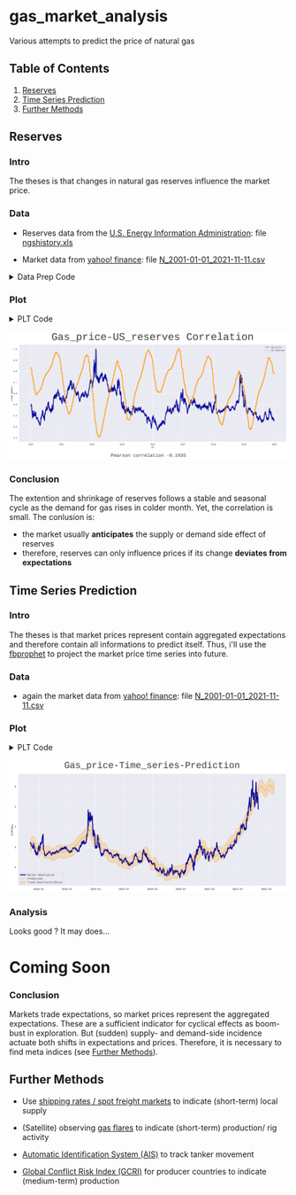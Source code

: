 # gas_market_analysis
Various attempts to predict the price of natural gas

## Table of Contents
1. [Reserves](#Reserves)
2. [Time Series Prediction](#Time-Series-Prediction)
3. [Further Methods](#Further-Methods)

## Reserves

### Intro
The theses is that changes in natural gas reserves influence the market price.

### Data
- Reserves data from the [U.S. Energy Information Administration](https://www.google.com/url?sa=t&rct=j&q=&esrc=s&source=web&cd=&ved=2ahUKEwip-7rl7Zz0AhUURuUKHUaYDmoQFnoECA4QAQ&url=https%3A%2F%2Fir.eia.gov%2Fngs%2Fngshistory.xls&usg=AOvVaw1K7aXs_TSzq-ovhYuVd8D4): file [ngshistory.xls](https://github.com/ambader/gas_market_analysis/blob/main/data/ngshistory.xls)

- Market data from [yahoo! finance](https://de.finance.yahoo.com/quote/NG%3DF/history?p=NG%3DF): file [N_2001-01-01_2021-11-11.csv](https://github.com/ambader/gas_market_analysis/blob/main/data/N_2001-01-01_2021-11-11.csv)

<details>
<summary>Data Prep Code</summary>

```python
import numpy as np
import pandas as pd

#read and slice data

ds = pd.read_csv("N_2001-01-01_2021-11-11.csv")
df = pd.read_excel("ngshistory.xls").iloc[6:]

ds = ds[["Date","Adj Close"]].rename(columns={"Date" : "ds","Adj Close" : "y"})
ds.ds = pd.to_datetime(ds.ds)
ds["res"] = np.ones(len(ds))

df = df.rename(columns={df.columns[0]:"ds",df.columns[-1]:"y"})
df = df[["ds","y"]]
df["ds"] = pd.to_datetime(df.ds.values)
```
```python
  #weekly data to daily

for i in df.ds[1:].index:
    zw = ds[ds.ds.between(df.ds[i-1],df.ds[i])]
    ds.iloc[zw.index,-1] = df.loc[i].y
```
```python
  #normalize data

tt = ds[ds.ds.between(pd.to_datetime("2012"),pd.to_datetime("2020"))].reset_index(drop=True)
tt.y = tt.y/max(tt.y)
tt.res = tt.res/max(tt.res)
tt = tt.set_index("ds")
 ```
</details>

### Plot
<details>
<summary>PLT Code</summary>

```python
import seaborn as sns
import matplotlib.pyplot as plt
sns.set_theme(style="darkgrid")
plt.rcParams['font.sans-serif'] = 'Liberation Mono'

fig = plt.figure(figsize=(21,9))
ax = fig.add_subplot()
sns.lineplot(data=tt.rename(columns={"y":"Gas_price","res":"US_reserves"}),dashes=False,palette=["#000099","#ff9900"])
plt.ylabel("norm.Values")
plt.title("Gas_price-US_reserves Correlation", size=55,color='#3b3b3b',pad=25)
fig.text(0.5, -0.05, "Pearson correlation "+str(np.round(np.corrcoef(tt.y,tt.res)[1,0],4)), fontsize=25, ha='center',color='#3b3b3b')
plt.tight_layout()
plt.savefig("price_res_corr.png",bbox_inches='tight',dpi=250)
plt.show()
```
</details>

![](https://github.com/ambader/gas_market_analysis/blob/main/img/price_res_corr.png)

### Conclusion
The extention and shrinkage of reserves follows a stable and seasonal cycle as the demand for gas rises in colder month. Yet, the correlation is small. The conlusion is:
- the market usually **anticipates** the supply or demand side effect of reserves
- therefore, reserves can only influence prices if its change **deviates from expectations**

## Time Series Prediction

### Intro
The theses is that market prices represent contain aggregated expectations and therefore contain all informations to predict itself. Thus, i'll use the [fbprophet](https://facebook.github.io/prophet/) to project the market price time series into future.

### Data
- again the market data from [yahoo! finance](https://de.finance.yahoo.com/quote/NG%3DF/history?p=NG%3DF): file [N_2001-01-01_2021-11-11.csv](https://github.com/ambader/gas_market_analysis/blob/main/data/N_2001-01-01_2021-11-11.csv)

### Plot
<details>
<summary>PLT Code</summary>

```python
import numpy as np
import pandas as pd
import seaborn as sns
import matplotlib.pyplot as plt
from fbprophet import Prophet
 ```
 ```python
 p_pred = pd.read_csv("N_2001-01-01_2021-11-11.csv")
p_pred = p_pred.rename(columns={"Date" : "ds","Adj Close" : "y"})
p_pred = p_pred[["ds","y"]]
p_pred.ds = pd.to_datetime(p_pred.ds)

m = Prophet(yearly_seasonality=True,daily_seasonality=False)
m.fit(p_pred[-1000:])
future = m.make_future_dataframe(periods=100)
future = future[[s.weekday()<5 for s in pd.to_datetime(future.ds)]].reset_index(drop=True)
forecast = m.predict(future)

forecast.ds = pd.to_datetime(forecast.ds)
forecast = forecast.set_index("ds")
p_pred = p_pred.set_index("ds")
 ```
 ```python
sns.set_theme(style="darkgrid")
plt.rcParams['font.sans-serif'] = 'Liberation Mono'

fig, ax = plt.subplots(figsize=(21,9))
ax.plot(p_pred[p_pred.index.isin(forecast.index)].y, marker='o', markersize=2,color="#000099",linewidth=4)
ax.plot(forecast.yhat, color="#ff9900")
ax.fill_between(forecast.index,forecast.yhat_upper,forecast.yhat_lower, alpha=0.2, color="#ff9900",linewidth=4)
plt.ylabel("$/MMBtu")
plt.title("Gas_price-Time_series-Prediction", size=40,color='#3b3b3b',pad=25)
plt.legend( loc='lower left', labels=['Market Observation', 'Prediction','Trend Uncertainty/Noise'])
plt.savefig("ts_pred_1.png",bbox_inches='tight',dpi=250)
 ```
 </details>

![](https://github.com/ambader/gas_market_analysis/blob/main/img/ts_pred_1.png?raw=true)

### Analysis
Looks good ? It may does...
  
# Coming Soon
  
### Conclusion
Markets trade expectations, so market prices represent the aggregated expectations. These are a sufficient indicator for cyclical effects as boom-bust in exploration. But (sudden) supply- and demand-side incidence actuate both shifts in expectations and prices. Therefore, it is necessary to find meta indices (see [Further Methods](#Further-Methods)).

## Further Methods

- Use [shipping rates / spot freight markets](https://www.balticexchange.com/en/data-services/market-information0/tankers-services.html) to indicate (short-term) local supply

- (Satellite) observing [gas flares](https://www.ggfrdata.org/) to indicate (short-term) production/ rig activity

- [Automatic Identification System (AIS)](https://www.marinetraffic.com) to track tanker movement

- [Global Conflict Risk Index (GCRI)](https://op.europa.eu/en/publication-detail/-/publication/1c121597-07cc-11e8-b8f5-01aa75ed71a1/language-en) for producer countries to indicate (medium-term) production
